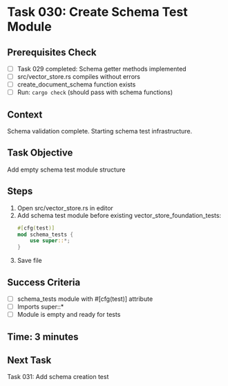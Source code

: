 # Task 030: Create Schema Test Module

## Prerequisites Check
- [ ] Task 029 completed: Schema getter methods implemented
- [ ] src/vector_store.rs compiles without errors
- [ ] create_document_schema function exists
- [ ] Run: `cargo check` (should pass with schema functions)

## Context
Schema validation complete. Starting schema test infrastructure.

## Task Objective
Add empty schema test module structure

## Steps
1. Open src/vector_store.rs in editor
2. Add schema test module before existing vector_store_foundation_tests:
   ```rust
   #[cfg(test)]
   mod schema_tests {
       use super::*;
   }
   ```
3. Save file

## Success Criteria
- [ ] schema_tests module with #[cfg(test)] attribute
- [ ] Imports super::*
- [ ] Module is empty and ready for tests

## Time: 3 minutes

## Next Task
Task 031: Add schema creation test